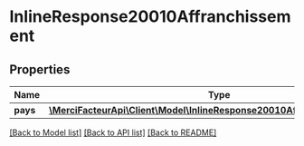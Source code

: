 # InlineResponse20010Affranchissement

## Properties

| Name     | Type                                                                                                             | Description | Notes      |
| -------- | ---------------------------------------------------------------------------------------------------------------- | ----------- | ---------- |
| **pays** | [**\MerciFacteurApi\Client\Model\InlineResponse20010AffranchissementPAYS**](InlineResponse20010AffranchissementPAYS.md) |             | [optional] |

[[Back to Model list]](../../README.md#documentation-for-models) [[Back to API list]](../../README.md#documentation-for-api-endpoints) [[Back to README]](../../README.md)

